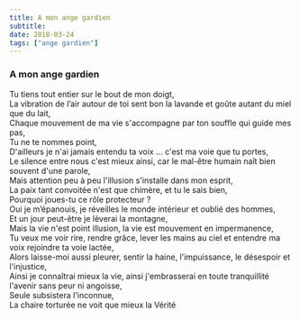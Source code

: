 ```yaml
---
title: A mon ange gardien
subtitle: 
date: 2018-03-24
tags: ["ange gardien"]
---
```

### A mon ange gardien

Tu tiens tout entier sur le bout de mon doigt,  
La vibration de l’air autour de toi sent bon la lavande et goûte autant du miel que du lait,   
Chaque mouvement de ma vie s'accompagne par ton souffle qui guide mes pas,  
Tu ne te nommes point,  
D'ailleurs je n'ai jamais entendu ta voix ... c'est ma voie que tu portes,  
Le silence entre nous c'est mieux ainsi, car le mal-être humain naît bien souvent d'une parole,  
Mais attention peu à peu l'illusion s'installe dans mon esprit,  
La paix tant convoitée n'est que chimère, et tu le sais bien,  
Pourquoi joues-tu ce rôle protecteur ?  
Oui je m’épanouis, je réveilles le monde intérieur et oublié des hommes,  
Et un jour peut-être je lèverai la montagne,  
Mais la vie n'est point illusion, la vie est mouvement en impermanence,  
Tu veux me voir rire, rendre grâce, lever les mains au ciel et entendre ma voix rejoindre ta voie lactée,  
Alors laisse-moi aussi pleurer, sentir la haine, l'impuissance, le désespoir et l'injustice,  
Ainsi je connaîtrai mieux la vie, ainsi j'embrasserai en toute tranquillité l'avenir sans peur ni angoisse,  
Seule subsistera l'inconnue,  
La chaire torturée ne voit que mieux la Vérité  
